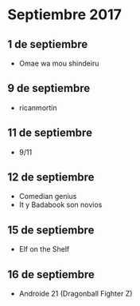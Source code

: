 Septiembre 2017
===========

## 1 de septiembre

 - Omae wa mou shindeiru 

## 9 de septiembre
 - ricanmortin
 
## 11 de septiembre
 - 9/11
 
## 12 de septiembre
 - Comedian genius
 - It y Badabook son novios
 
## 15 de septiembre
 - Elf on the Shelf
 
## 16 de septiembre
 - Androide 21 (Dragonball Fighter Z)
